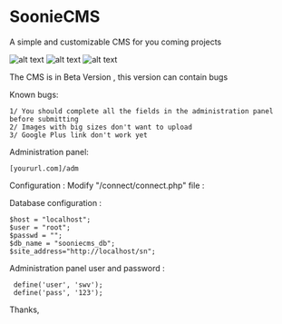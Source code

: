 # SoonieCMS
A simple and customizable CMS for you coming projects

![alt text](https://i.imgur.com/jS2whh8.jpg)
![alt text](https://i.imgur.com/i0gIjax.png)
![alt text](https://image.noelshack.com/fichiers/2017/44/4/1509654651-screenshot-4.png)

The CMS is in Beta Version , this version can contain bugs 

Known bugs:
      
    1/ You should complete all the fields in the administration panel before submitting 
    2/ Images with big sizes don't want to upload
    3/ Google Plus link don't work yet 

Administration panel:
         
	[yoururl.com]/adm

Configuration : 
Modify "/connect/connect.php" file :

Database configuration :

	$host = "localhost";
	$user = "root";
	$passwd = "";
	$db_name = "sooniecms_db";
	$site_address="http://localhost/sn";

Administration panel user and password :


     define('user', 'swv');
     define('pass', '123');


Thanks,
